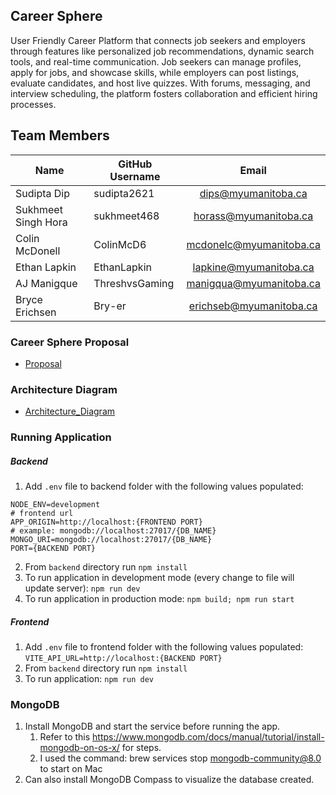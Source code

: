 ## Career Sphere 
User Friendly Career Platform that connects job seekers and employers through features like personalized job recommendations, dynamic search tools, and real-time communication. Job seekers can manage profiles, apply for jobs, and showcase skills, while employers can post listings, evaluate candidates, and host live quizzes. With forums, messaging, and interview scheduling, the platform fosters collaboration and efficient hiring processes.

## Team Members

| Name  | GitHub Username | Email |
| ------------- | ------------- |:-------------:|
|Sudipta Dip| sudipta2621 | dips@myumanitoba.ca
|Sukhmeet Singh Hora| sukhmeet468 | horass@myumanitoba.ca
|Colin McDonell| ColinMcD6 | mcdonelc@myumanitoba.ca
|Ethan Lapkin| EthanLapkin | lapkine@myumanitoba.ca
|AJ Manigque| ThreshvsGaming | manigqua@myumanitoba.ca
|Bryce Erichsen| Bry-er | erichseb@myumanitoba.ca

### Career Sphere Proposal

* [Proposal](https://github.com/ColinMcD6/CareerSphere/wiki/Project-Proposal)

### Architecture Diagram

* [Architecture_Diagram](https://github.com/ColinMcD6/CareerSphere/blob/main/documentation/COMP4350_CareerSphere_ArchitechtureDiagram.png)
 
### Running Application

##### Backend
1. Add ```.env``` file to backend folder with the following values populated:
```
NODE_ENV=development
# frontend url
APP_ORIGIN=http://localhost:{FRONTEND PORT}
# example: mongodb://localhost:27017/{DB_NAME}
MONGO_URI=mongodb://localhost:27017/{DB_NAME}
PORT={BACKEND PORT}
```
2. From ```backend``` directory run ```npm install```
3. To run application in development mode (every change to file will update server): ```npm run dev```
4. To run application in production mode: ```npm build; npm run start```

##### Frontend
1. Add ```.env``` file to frontend folder with the following values populated: ```VITE_API_URL=http://localhost:{BACKEND PORT}```
2. From ```backend``` directory run ```npm install```
3. To run application: ```npm run dev```

### MongoDB 
1. Install MongoDB and start the service before running the app.
    1. Refer to this https://www.mongodb.com/docs/manual/tutorial/install-mongodb-on-os-x/ for steps. 
    2. I used the command: brew services stop mongodb-community@8.0 to start on Mac
2. Can also install MongoDB Compass to visualize the database created.